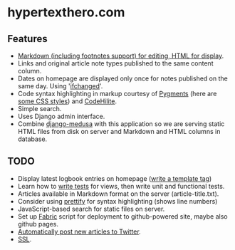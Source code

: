 # hypertexthero.com

Features
----

- [Markdown (including footnotes support) for editing, HTML for display](https://code.djangoproject.com/wiki/UsingMarkup).
- Links and original article note types published to the same content column.
- Dates on homepage are displayed only once for notes published on the same day. Using '[ifchanged](https://docs.djangoproject.com/en/dev/ref/templates/builtins/?from=olddocs#ifchanged)'.
- Code syntax highlighting in markup courtesy of [Pygments](http://pygments.org/) (here are [some CSS styles](https://github.com/richleland/pygments-css)) and [CodeHilite](http://pythonhosted.org/Markdown/extensions/code_hilite.html).
- Simple search.
- Uses Django admin interface.
- Combine [django-medusa](https://github.com/mtigas/django-medusa/) with this application so we are serving static HTML files from disk on server and Markdown and HTML columns in database.

## TODO

- Display latest logbook entries on homepage ([write a template tag](http://mechanicalgirl.com/post/custom-template-tags-in-django/))
- Learn how to [write tests](http://www.tdd-django-tutorial.com/) for views, then write unit and functional tests.
- Articles available in Markdown format on the server (article-title.txt).
- Consider using [prettify](http://google-code-prettify.googlecode.com/svn/trunk/README.html) for syntax highlighting (shows line numbers)
- JavaScript-based search for static files on server.
- Set up [Fabric](http://docs.fabfile.org/en/1.6/tutorial.html) script for deployment to github-powered site, maybe also github pages.
- [Automatically post new articles to Twitter](http://djangosnippets.org/snippets/1339/).
- [SSL](https://www.tbray.org/ongoing/When/201x/2012/12/02/HTTPS).
